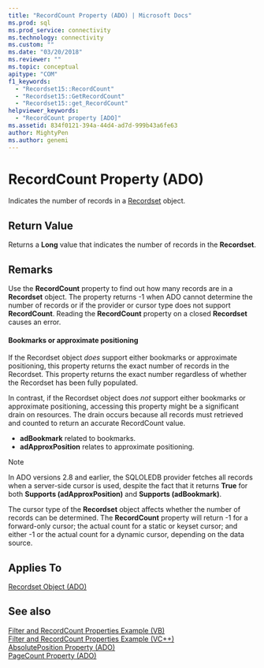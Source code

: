 ```yaml
---
title: "RecordCount Property (ADO) | Microsoft Docs"
ms.prod: sql
ms.prod_service: connectivity
ms.technology: connectivity
ms.custom: ""
ms.date: "03/20/2018"
ms.reviewer: ""
ms.topic: conceptual
apitype: "COM"
f1_keywords: 
  - "Recordset15::RecordCount"
  - "Recordset15::GetRecordCount"
  - "Recordset15::get_RecordCount"
helpviewer_keywords: 
  - "RecordCount property [ADO]"
ms.assetid: 834f0121-394a-44d4-ad7d-999b43a6fe63
author: MightyPen
ms.author: genemi
---
```

# RecordCount Property (ADO)

Indicates the number of records in a [Recordset](../../../ado/reference/ado-api/recordset-object-ado.md) object.
  
## Return Value

Returns a **Long** value that indicates the number of records in the **Recordset**.
  
## Remarks

Use the **RecordCount** property to find out how many records are in a **Recordset** object. The property returns -1 when ADO cannot determine the number of records or if the provider or cursor type does not support **RecordCount**. Reading the **RecordCount** property on a closed **Recordset** causes an error.

#### Bookmarks or approximate positioning

If the Recordset object *does* support either bookmarks or approximate positioning, this property returns the exact number of records in the Recordset. This property returns the exact number regardless of whether the Recordset has been fully populated.

In contrast, if the Recordset object does *not* support either bookmarks or approximate positioning, accessing this property might be a significant drain on resources. The drain occurs because all records must retrieved and counted to return an accurate RecordCount value.

- **adBookmark** related to bookmarks.
- **adApproxPosition** relates to approximate positioning.

> [!NOTE]
> In ADO versions 2.8 and earlier, the SQLOLEDB provider fetches all records when a server-side cursor is used, despite the fact that it returns **True** for both **Supports (adApproxPosition)** and **Supports (adBookmark)**.
  
The cursor type of the **Recordset** object affects whether the number of records can be determined. The **RecordCount** property will return -1 for a forward-only cursor; the actual count for a static or keyset cursor; and either -1 or the actual count for a dynamic cursor, depending on the data source.
  
## Applies To

[Recordset Object (ADO)](../../../ado/reference/ado-api/recordset-object-ado.md)  
  
## See also

[Filter and RecordCount Properties Example (VB)](../../../ado/reference/ado-api/filter-and-recordcount-properties-example-vb.md)   
[Filter and RecordCount Properties Example (VC++)](../../../ado/reference/ado-api/filter-and-recordcount-properties-example-vc.md)   
[AbsolutePosition Property (ADO)](../../../ado/reference/ado-api/absoluteposition-property-ado.md)   
[PageCount Property (ADO)](../../../ado/reference/ado-api/pagecount-property-ado.md)

